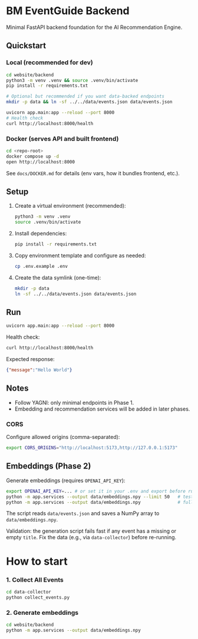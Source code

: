 # BM EventGuide Backend

Minimal FastAPI backend foundation for the AI Recommendation Engine.

## Quickstart

### Local (recommended for dev)

```bash
cd website/backend
python3 -m venv .venv && source .venv/bin/activate
pip install -r requirements.txt

# Optional but recommended if you want data-backed endpoints
mkdir -p data && ln -sf ../../data/events.json data/events.json

uvicorn app.main:app --reload --port 8000
# Health check
curl http://localhost:8000/health
```

### Docker (serves API and built frontend)

```bash
cd <repo-root>
docker compose up -d
open http://localhost:8000
```

See `docs/DOCKER.md` for details (env vars, how it bundles frontend, etc.).

## Setup

1. Create a virtual environment (recommended):
   ```bash
   python3 -m venv .venv
   source .venv/bin/activate
   ```
2. Install dependencies:
   ```bash
   pip install -r requirements.txt
   ```
3. Copy environment template and configure as needed:
   ```bash
   cp .env.example .env
   ```
4. Create the data symlink (one-time):
   ```bash
   mkdir -p data
   ln -sf ../../data/events.json data/events.json
   ```

## Run

```bash
uvicorn app.main:app --reload --port 8000
```

Health check:

```bash
curl http://localhost:8000/health
```

Expected response:

```json
{"message":"Hello World"}
```

## Notes

- Follow YAGNI: only minimal endpoints in Phase 1.
- Embedding and recommendation services will be added in later phases.

### CORS

Configure allowed origins (comma-separated):

```bash
export CORS_ORIGINS="http://localhost:5173,http://127.0.0.1:5173"
```

## Embeddings (Phase 2)

Generate embeddings (requires `OPENAI_API_KEY`):

```bash
export OPENAI_API_KEY=... # or set it in your .env and export before running
python -m app.services --output data/embeddings.npy --limit 50   # test run
python -m app.services --output data/embeddings.npy              # full run
```

The script reads `data/events.json` and saves a NumPy array to `data/embeddings.npy`.

Validation: the generation script fails fast if any event has a missing or empty `title`. Fix the data (e.g., via `data-collector`) before re-running.

# How to start

### 1. Collect All Events
```bash
cd data-collector
python collect_events.py
```

### 2. Generate embeddings
```bash
cd website/backend
python -m app.services --output data/embeddings.npy   
```



